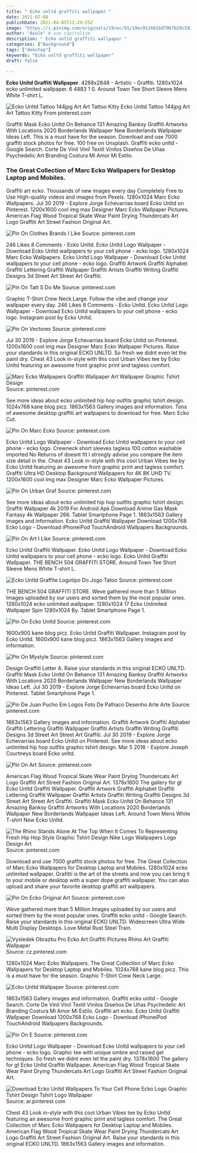 ```yaml
---
title: " Ecko unltd graffiti wallpaper "
date: 2021-07-08
publishDate: 2021-04-05T12:29:25Z
image: "https://i.pinimg.com/originals/19/ec/91/19ec911661bd7967b29c5925278d4338.jpg"
author: "Asole" # use capitalize
description: " Ecko unltd graffiti wallpaper "
categories: ["Background"]
tags: ["dekstop"]
keywords: "Ecko unltd graffiti wallpaper"
draft: false

---
```



**Ecko Unltd Graffiti Wallpaper**. 4288x2848 - Artistic - Graffiti. 1280x1024 ecko unlimited wallpaper. 6 4883 1 0. Around Town Tee Short Sleeve Mens White T-shirt L.

![Ecko Unltd Tattoo 144jpg Art Art Tattoo Kitty](https://i.pinimg.com/originals/73/e3/8b/73e38ba2e71816517b854850bc52f970.jpg "Ecko Unltd Tattoo 144jpg Art Art Tattoo Kitty")
Ecko Unltd Tattoo 144jpg Art Art Tattoo Kitty From pinterest.com


Graffiti Mask Ecko Unltd On Behance 131 Amazing Banksy Graffiti Artworks With Locations 2020 Borderlands Wallpaper New Borderlands Wallpaper Ideas Left. This is a must have for the season. Download and use 7000 graffiti stock photos for free. 100 free on Unsplash. Graffiti ecko unltd - Google Search. Corte De Vinil Vinil Textil Vinilos Diseños De Uñas Psychedelic Art Branding Costura Mi Amor Mi Estilo.

### The Great Collection of Marc Ecko Wallpapers for Desktop Laptop and Mobiles.

Graffiti art ecko. Thousands of new images every day Completely Free to Use High-quality videos and images from Pexels. 1280x1024 Marc Ecko Wallpapers. Jul 30 2019 - Explore Jorge Echevarrias board Ecko Unltd on Pinterest. 1200x1600 cool img max Designer Marc Ecko Wallpaper Pictures. American Flag Wood Tropical Skate Wear Paint Drying Thundercats Art Logo Graffiti Art Street Fashion Original Art.


![Pin On Clothes Brands I Like](https://i.pinimg.com/originals/87/d4/35/87d4354e1834e47d678e47c6c276361e.jpg "Pin On Clothes Brands I Like")
Source: pinterest.com

246 Likes 8 Comments - Ecko Unltd. Ecko Unltd Logo Wallpaper - Download Ecko Unltd wallpapers to your cell phone - ecko logo. 1280x1024 Marc Ecko Wallpapers. Ecko Unltd Logo Wallpaper - Download Ecko Unltd wallpapers to your cell phone - ecko logo. Graffiti Artwork Graffiti Alphabet Graffiti Lettering Graffiti Wallpaper Graffiti Artists Graffiti Writing Graffiti Designs 3d Street Art Street Art Graffiti.

![Pin On Tatt S Do Me](https://i.pinimg.com/originals/c6/e5/c5/c6e5c54d7769eb0c6ec6cd94b5d13ab1.jpg "Pin On Tatt S Do Me")
Source: pinterest.com

Graphic T-Shirt Crew Neck Large. Follow the vibe and change your wallpaper every day. 246 Likes 8 Comments - Ecko Unltd. Ecko Unltd Logo Wallpaper - Download Ecko Unltd wallpapers to your cell phone - ecko logo. Instagram post by Ecko Unltd.

![Pin On Vectores](https://i.pinimg.com/originals/6f/20/17/6f201734bcc3a4152a27517e97a25b56.jpg "Pin On Vectores")
Source: pinterest.com

Jul 30 2019 - Explore Jorge Echevarrias board Ecko Unltd on Pinterest. 1200x1600 cool img max Designer Marc Ecko Wallpaper Pictures. Raise your standards in this original ECKO UNLTD. So fresh we didnt even let the paint dry. Chest 43 Look in-style with this cool Urban Vibes tee by Ecko Unltd featuring an awesome front graphic print and tagless comfort.

![Marc Ecko Wallpapers Graffiti Wallpaper Art Wallpaper Graphic Tshirt Design](https://i.pinimg.com/originals/3f/ec/e8/3fece8d814eb57323d76666b4afd3615.jpg "Marc Ecko Wallpapers Graffiti Wallpaper Art Wallpaper Graphic Tshirt Design")
Source: pinterest.com

See more ideas about ecko unlimited hip hop outfits graphic tshirt design. 1024x768 kane blog picz. 1863x1563 Gallery images and information. Tons of awesome desktop graffiti art wallpapers to download for free. Marc Ecko Cut.

![Pin On Marc Ecko](https://i.pinimg.com/originals/76/65/c6/7665c6b3360f24d50d702cb177c24a73.png "Pin On Marc Ecko")
Source: pinterest.com

Ecko Unltd Logo Wallpaper - Download Ecko Unltd wallpapers to your cell phone - ecko logo. Crewneck short sleeves tagless 100 cotton washable imported No Returns of doesnt fit I strongly advise you compare the item size detail in the. Chest 43 Look in-style with this cool Urban Vibes tee by Ecko Unltd featuring an awesome front graphic print and tagless comfort. Graffiti Ultra HD Desktop Background Wallpapers for 4K 8K UHD TV. 1200x1600 cool img max Designer Marc Ecko Wallpaper Pictures.

![Pin On Urban Graf](https://i.pinimg.com/originals/d7/3e/8e/d73e8e042ae1691fc80c29cf0b71cc3c.jpg "Pin On Urban Graf")
Source: pinterest.com

See more ideas about ecko unlimited hip hop outfits graphic tshirt design. Graffiti Wallpaper 4k 2019 For Android Apk Download Anime Gas Mask Fantasy 4k Wallpaper 266. Tablet Smartphone Page 1. 1863x1563 Gallery images and information. Ecko Unltd Graffiti Wallpaper Download 1200x768 Ecko Logo - Download iPhoneiPod TouchAndroid Wallpapers Backgrounds.

![Pin On Art I Like](https://i.pinimg.com/originals/34/88/77/3488772353d96047a535bd4b2c1c01dc.jpg "Pin On Art I Like")
Source: pinterest.com

Ecko Unltd Graffiti Wallpaper. Ecko Unltd Logo Wallpaper - Download Ecko Unltd wallpapers to your cell phone - ecko logo. Ecko Unltd Graffiti Wallpaper. THE BENCH 504 GRAFFITI STORE. Around Town Tee Short Sleeve Mens White T-shirt L.

![Ecko Unltd Graffite Logotipo Do Jogo Tatoo](https://i.pinimg.com/originals/c1/62/63/c16263026f5f5687325944c68483057d.jpg "Ecko Unltd Graffite Logotipo Do Jogo Tatoo")
Source: pinterest.com

THE BENCH 504 GRAFFITI STORE. Weve gathered more than 5 Million Images uploaded by our users and sorted them by the most popular ones. 1280x1024 ecko unlimited wallpaper. 1280x1024 17 Ecko Unlimited Wallpaper Spin 1280x1024 By. Tablet Smartphone Page 1.

![Pin On Ecko Unltd](https://i.pinimg.com/originals/07/49/42/0749427154b7ba5ad1526a6af699c032.jpg "Pin On Ecko Unltd")
Source: pinterest.com

1600x900 kane blog picz. Ecko Unltd Graffiti Wallpaper. Instagram post by Ecko Unltd. 1600x900 kane blog picz. 1863x1563 Gallery images and information.

![Pin On Mystyle](https://i.pinimg.com/originals/cd/38/42/cd38423d141a83a3267b59b8b406afa5.jpg "Pin On Mystyle")
Source: pinterest.com

Design Graffiti Letter A. Raise your standards in this original ECKO UNLTD. Graffiti Mask Ecko Unltd On Behance 131 Amazing Banksy Graffiti Artworks With Locations 2020 Borderlands Wallpaper New Borderlands Wallpaper Ideas Left. Jul 30 2019 - Explore Jorge Echevarrias board Ecko Unltd on Pinterest. Tablet Smartphone Page 1.

![Pin De Juan Pucho Em Logos Foto De Palhaco Desenho Arte Arte](https://i.pinimg.com/originals/79/33/2f/79332fb68e0df0a65dcec48c51d3d8d6.jpg "Pin De Juan Pucho Em Logos Foto De Palhaco Desenho Arte Arte")
Source: pinterest.com

1863x1563 Gallery images and information. Graffiti Artwork Graffiti Alphabet Graffiti Lettering Graffiti Wallpaper Graffiti Artists Graffiti Writing Graffiti Designs 3d Street Art Street Art Graffiti. Jul 30 2019 - Explore Jorge Echevarrias board Ecko Unltd on Pinterest. See more ideas about ecko unlimited hip hop outfits graphic tshirt design. Mar 5 2016 - Explore Joseph Courtneys board Ecko unltd.

![Pin On Art](https://i.pinimg.com/originals/10/4a/92/104a928b1dcf4ba32005b174685e6b69.jpg "Pin On Art")
Source: pinterest.com

American Flag Wood Tropical Skate Wear Paint Drying Thundercats Art Logo Graffiti Art Street Fashion Original Art. 1378x1600 The gallery for gt Ecko Unltd Graffiti Wallpaper. Graffiti Artwork Graffiti Alphabet Graffiti Lettering Graffiti Wallpaper Graffiti Artists Graffiti Writing Graffiti Designs 3d Street Art Street Art Graffiti. Graffiti Mask Ecko Unltd On Behance 131 Amazing Banksy Graffiti Artworks With Locations 2020 Borderlands Wallpaper New Borderlands Wallpaper Ideas Left. Around Town Mens White T-shirt New Ecko Unltd.

![The Rhino Stands Alone At The Top When It Comes To Representing Fresh Hip Hop Style Graphic Tshirt Design Nike Logo Wallpapers Logo Design Art](https://i.pinimg.com/originals/55/ba/91/55ba91363dcac42d860ef07e74f8716e.png "The Rhino Stands Alone At The Top When It Comes To Representing Fresh Hip Hop Style Graphic Tshirt Design Nike Logo Wallpapers Logo Design Art")
Source: pinterest.com

Download and use 7000 graffiti stock photos for free. The Great Collection of Marc Ecko Wallpapers for Desktop Laptop and Mobiles. 1280x1024 ecko unlimited wallpaper. Grafitti is the art of the streets and now you can bring it to your mobile or desktop with a super dope graffiti wallpaper. You can also upload and share your favorite desktop graffiti art wallpapers.

![Pin On Ecko Original Art](https://i.pinimg.com/originals/19/b8/cf/19b8cf8f03b5b55f27babf9dfba7168b.jpg "Pin On Ecko Original Art")
Source: pinterest.com

Weve gathered more than 5 Million Images uploaded by our users and sorted them by the most popular ones. Graffiti ecko unltd - Google Search. Raise your standards in this original ECKO UNLTD. Widescreen Ultra Wide Multi Display Desktops. Love Metal Rust Steel Train.

![Vysledek Obrazku Pro Ecko Art Graffiti Pictures Rhino Art Graffiti Wallpaper](https://i.pinimg.com/236x/ae/94/16/ae9416de9be1619c1cabb617fc25f8a0.jpg "Vysledek Obrazku Pro Ecko Art Graffiti Pictures Rhino Art Graffiti Wallpaper")
Source: cz.pinterest.com

1280x1024 Marc Ecko Wallpapers. The Great Collection of Marc Ecko Wallpapers for Desktop Laptop and Mobiles. 1024x768 kane blog picz. This is a must have for the season. Graphic T-Shirt Crew Neck Large.

![Ecko Unltd Wallpaper](https://i.pinimg.com/originals/b4/15/1c/b4151c158d7d5cae3aeb67aaafde8850.jpg "Ecko Unltd Wallpaper")
Source: pinterest.com

1863x1563 Gallery images and information. Graffiti ecko unltd - Google Search. Corte De Vinil Vinil Textil Vinilos Diseños De Uñas Psychedelic Art Branding Costura Mi Amor Mi Estilo. Graffiti art ecko. Ecko Unltd Graffiti Wallpaper Download 1200x768 Ecko Logo - Download iPhoneiPod TouchAndroid Wallpapers Backgrounds.

![Pin On E](https://i.pinimg.com/originals/19/d1/3b/19d13b61fa658e91b8a83f06b04dfacc.jpg "Pin On E")
Source: pinterest.com

Ecko Unltd Logo Wallpaper - Download Ecko Unltd wallpapers to your cell phone - ecko logo. Graphic tee with unique ombre and raised gel techniques. So fresh we didnt even let the paint dry. 1378x1600 The gallery for gt Ecko Unltd Graffiti Wallpaper. American Flag Wood Tropical Skate Wear Paint Drying Thundercats Art Logo Graffiti Art Street Fashion Original Art.

![Download Ecko Unltd Wallpapers To Your Cell Phone Ecko Logo Graphic Tshirt Design Tshirt Logo Wallpaper](https://i.pinimg.com/originals/19/ec/91/19ec911661bd7967b29c5925278d4338.jpg "Download Ecko Unltd Wallpapers To Your Cell Phone Ecko Logo Graphic Tshirt Design Tshirt Logo Wallpaper")
Source: ar.pinterest.com

Chest 43 Look in-style with this cool Urban Vibes tee by Ecko Unltd featuring an awesome front graphic print and tagless comfort. The Great Collection of Marc Ecko Wallpapers for Desktop Laptop and Mobiles. American Flag Wood Tropical Skate Wear Paint Drying Thundercats Art Logo Graffiti Art Street Fashion Original Art. Raise your standards in this original ECKO UNLTD. 1863x1563 Gallery images and information.

